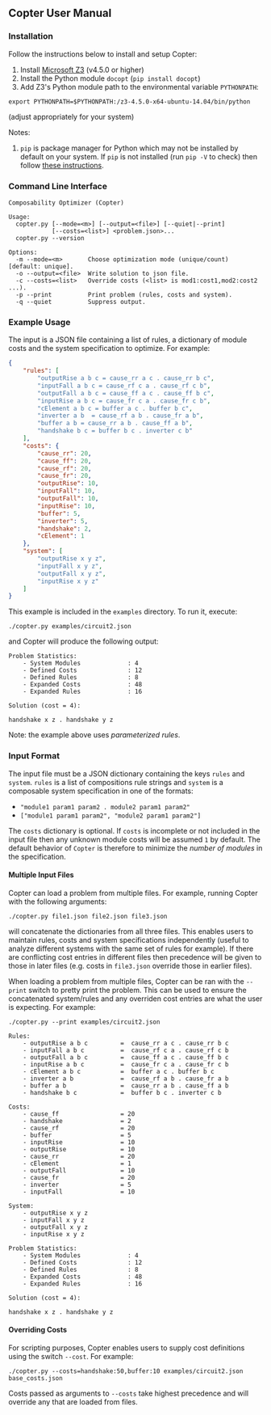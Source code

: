 ## Copter User Manual

### Installation

Follow the instructions below to install and setup Copter:

1. Install [Microsoft Z3](https://github.com/Z3Prover/z3/releases) (v4.5.0 or higher)
2. Install the Python module `docopt` (`pip install docopt`)
3. Add Z3's Python module path to the environmental variable `PYTHONPATH`:

`export PYTHONPATH=$PYTHONPATH:/z3-4.5.0-x64-ubuntu-14.04/bin/python`

(adjust appropriately for your system)

Notes:

1. `pip` is package manager for Python which may not be installed by default
on your system. If `pip` is not installed (run `pip -V` to check) then follow
[these instructions](https://pip.pypa.io/en/stable/installing/).

### Command Line Interface

```
Composability Optimizer (Copter)

Usage:
  copter.py [--mode=<m>] [--output=<file>] [--quiet|--print]
            [--costs=<list>] <problem.json>...
  copter.py --version

Options:
  -m --mode=<m>       Choose optimization mode (unique/count) [default: unique].
  -o --output=<file>  Write solution to json file.
  -c --costs=<list>   Override costs (<list> is mod1:cost1,mod2:cost2 ...).
  -p --print          Print problem (rules, costs and system).
  -q --quiet          Suppress output.
```

### Example Usage

The input is a JSON file containing a list of rules, a dictionary of module
costs and the system specification to optimize. For example:

```JSON
{
    "rules": [
        "outputRise a b c = cause_rr a c . cause_rr b c",
        "inputFall a b c = cause_rf c a . cause_rf c b",
        "outputFall a b c = cause_ff a c . cause_ff b c",
        "inputRise a b c = cause_fr c a . cause_fr c b",
        "cElement a b c = buffer a c . buffer b c",
        "inverter a b  = cause_rf a b . cause_fr a b",
        "buffer a b = cause_rr a b . cause_ff a b",
        "handshake b c = buffer b c . inverter c b"
    ],
    "costs": {
        "cause_rr": 20,
        "cause_ff": 20,
        "cause_rf": 20,
        "cause_fr": 20,
        "outputRise": 10,
        "inputFall": 10,
        "outputFall": 10,
        "inputRise": 10,
        "buffer": 5,
        "inverter": 5,
        "handshake": 2,
        "cElement": 1
    },
    "system": [
        "outputRise x y z",
        "inputFall x y z",
        "outputFall x y z",
        "inputRise x y z"
    ]
}
```

This example is included in the `examples` directory. To run it, execute:

`./copter.py examples/circuit2.json`

and Copter will produce the following output:

```
Problem Statistics:
    - System Modules             : 4
    - Defined Costs              : 12
    - Defined Rules              : 8
    - Expanded Costs             : 48
    - Expanded Rules             : 16

Solution (cost = 4):

handshake x z . handshake y z
```

Note: the example above uses _parameterized rules_.

### Input Format

The input file must be a JSON dictionary containing the keys `rules` and
`system`. `rules` is a list of compositions rule strings and `system` is a
composable system specification in one of the formats:

* `"module1 param1 param2 . module2 param1 param2"`
* `["module1 param1 param2", "module2 param1 param2"]`

The `costs` dictionary is optional. If `costs` is incomplete or not included
in the input file then any unknown module costs will be assumed `1` by
default. The default behavior of `Copter` is therefore to minimize the _number
of modules_ in the specification.

#### Multiple Input Files

Copter can load a problem from multiple files. For example, running Copter
with the following arguments:

```
./copter.py file1.json file2.json file3.json
```

will concatenate the dictionaries from all three files. This enables users to
maintain rules, costs and system specifications independently (useful to
analyze different systems with the same set of rules for example). If there
are conflicting cost entries in different files then precedence will be given
to those in later files (e.g. costs in `file3.json` override those in earlier
files).

When loading a problem from multiple files, Copter can be ran with the
`--print` switch to pretty print the problem. This can be used to ensure the
concatenated system/rules and any overriden cost entries are what the user is
expecting. For example:

```
./copter.py --print examples/circuit2.json

Rules:
    - outputRise a b c         =  cause_rr a c . cause_rr b c
    - inputFall a b c          =  cause_rf c a . cause_rf c b
    - outputFall a b c         =  cause_ff a c . cause_ff b c
    - inputRise a b c          =  cause_fr c a . cause_fr c b
    - cElement a b c           =  buffer a c . buffer b c
    - inverter a b             =  cause_rf a b . cause_fr a b
    - buffer a b               =  cause_rr a b . cause_ff a b
    - handshake b c            =  buffer b c . inverter c b

Costs:
    - cause_ff                 = 20
    - handshake                = 2
    - cause_rf                 = 20
    - buffer                   = 5
    - inputRise                = 10
    - outputRise               = 10
    - cause_rr                 = 20
    - cElement                 = 1
    - outputFall               = 10
    - cause_fr                 = 20
    - inverter                 = 5
    - inputFall                = 10

System:
    - outputRise x y z
    - inputFall x y z
    - outputFall x y z
    - inputRise x y z

Problem Statistics:
    - System Modules             : 4
    - Defined Costs              : 12
    - Defined Rules              : 8
    - Expanded Costs             : 48
    - Expanded Rules             : 16

Solution (cost = 4):

handshake x z . handshake y z
```

#### Overriding Costs

For scripting purposes, Copter enables users to supply cost definitions using
the switch `--cost`. For example:

```
./copter.py --costs=handshake:50,buffer:10 examples/circuit2.json base_costs.json
```

Costs passed as arguments to `--costs` take highest precedence and will
override any that are loaded from files.
